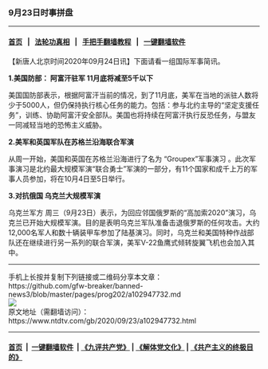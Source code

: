 ### 9月23日时事拼盘
------------------------

#### [首页](https://github.com/gfw-breaker/banned-news3/blob/master/README.md) &nbsp;&nbsp;|&nbsp;&nbsp; [法轮功真相](https://github.com/begood0513/basic/blob/master/README.md)  &nbsp;&nbsp;|&nbsp;&nbsp; [手把手翻墙教程](https://github.com/gfw-breaker/guides/wiki)  &nbsp;&nbsp;|&nbsp;&nbsp; [一键翻墙软件](https://github.com/gfw-breaker/nogfw/blob/master/README.md)  



<div><div class="post_content" itemprop="articleBody">
 <p>
  【新唐人北京时间2020年09月24日讯】下面请看一组国际军事简讯。
 </p>
 <p>
  <strong>
   1.美国防部：
   <ok href="https://www.ntdtv.com/gb/阿富汗驻军.htm">
    阿富汗驻军
   </ok>
   11月底将减至5千以下
  </strong>
 </p>
 <p>
  美国国防部表示，根据阿富汗当前的情况，到了11月底，美军在当地的派驻人数将少于5000人，但仍保持执行核心任务的能力。包括：参与北约主导的“坚定支援任务”，训练、协助阿富汗安全部队。美国也将持续在阿富汗执行反恐任务，与盟友一同减轻当地的恐怖主义威胁。
 </p>
 <p>
  <strong>
   2.美军和英国军队在苏格兰沿海联合军演
  </strong>
 </p>
 <p>
  从周一开始，美国和英国在苏格兰沿海进行了名为
  <ok href="https://www.ntdtv.com/gb/“groupex”军事演习.htm">
   “Groupex”军事演习
  </ok>
  。此次军事演习是北约最大规模军演“联合勇士”军演的一部分，有11个国家和成千上万的军事人员参加，将在10月4日至5日举行。
 </p>
 <p>
  <strong>
   3.对抗俄国 乌克兰大规模军演
  </strong>
 </p>
 <p>
  <ok href="https://www.ntdtv.com/gb/乌克兰军方.htm">
   乌克兰军方
  </ok>
  周三（9月23日）表示，为回应邻国俄罗斯的“高加索2020”演习，乌克兰已开始大规模军演。目的是表明乌克兰军队准备击退俄罗斯的任何攻击。大约12,000名军人和数十辆装甲车参加了陆基演习。同时，乌克兰和美国特种作战部队还在继续进行另一系列的联合军演，美军V-22鱼鹰式倾转旋翼飞机也会加入其中。
 </p>
 <div class="single_ad">
 </div>
</div>
</div>
<hr/>
手机上长按并复制下列链接或二维码分享本文章：<br/>
https://github.com/gfw-breaker/banned-news3/blob/master/pages/prog202/a102947732.md <br/>
<a href='https://github.com/gfw-breaker/banned-news3/blob/master/pages/prog202/a102947732.md'><img src='https://github.com/gfw-breaker/banned-news3/blob/master/pages/prog202/a102947732.md.png'/></a> <br/>
原文地址（需翻墙访问）：https://www.ntdtv.com/gb/2020/09/23/a102947732.html


------------------------
#### [首页](https://github.com/gfw-breaker/banned-news3/blob/master/README.md) &nbsp;|&nbsp; [一键翻墙软件](https://github.com/gfw-breaker/nogfw/blob/master/README.md) &nbsp;| [《九评共产党》](https://github.com/gfw-breaker/9ping.md/blob/master/README.md#九评之一评共产党是什么) | [《解体党文化》](https://github.com/gfw-breaker/jtdwh.md/blob/master/README.md) | [《共产主义的终极目的》](https://github.com/gfw-breaker/gczydzjmd.md/blob/master/README.md)


<img src='http://gfw-breaker.win/banned-news3/pages/prog202/a102947732.md' width='0px' height='0px'/>